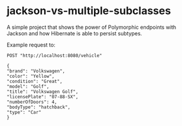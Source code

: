 # jackson-vs-multiple-subclasses

A simple project that shows the power of Polymorphic endpoints with Jackson and how Hibernate is able to persist subtypes.

Example request to:

    POST "http://localhost:8080/vehicle"

    {
    "brand": "Volkswagen",
    "color": "Yellow",
    "condition": "Great",
    "model": "Golf",
    "title": "Volkswagen Golf",
    "licensePlate": "07-88-SX",
    "numberOfDoors": 4,
    "bodyType": "hatchback",
    "type": "Car"
    }